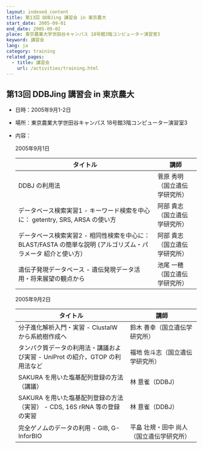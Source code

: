 ```yaml
---
layout: indexed_content
title: 第13回 DDBJing 講習会 in 東京農大
start_date: 2005-09-01
end_date: 2005-09-02
place: 東京農業大学世田谷キャンパス 18号館3階コンピューター演習室3
keyword: 講習会
lang: ja
category: training
related_pages:
  - title: 講習会
    url: /activities/training.html
---
```


## 第13回 DDBJing 講習会 in 東京農大 <a name="13"></a>

-   日時：2005年9月1-2日

-   場所：東京農業大学世田谷キャンパス 18号館3階コンピューター演習室3

-   内容：

    2005年9月1日

    | タイトル | 講師 |
    |----|----|
    | DDBJ の利用法 | 菅原 秀明（国立遺伝学研究所） |
    | データベース検索実習1 - キーワード検索を中心に： getentry, SRS, ARSA の使い方 | 阿部 貴志（国立遺伝学研究所） |
    | データベース検索実習2 - 相同性検索を中心に：BLAST/FASTA の簡単な説明 (アルゴリズム・パラメータ 紹介と使い方） | 阿部 貴志（国立遺伝学研究所） |
    | 遺伝子発現データベース - 遺伝発現データ活用・将来展望の観点から | 池尾 一穂（国立遺伝学研究所） |

    2005年9月2日

    | タイトル | 講師 |
    |----|----|
    | 分子進化解析入門・実習 - ClustalW から系統樹作成へ | 鈴木 善幸（国立遺伝学研究所） |
    | タンパク質データの利用法・講議および実習 - UniProt の紹介，GTOP の利用法など | 福地 佐斗志（国立遺伝学研究所） |
    | SAKURA を用いた塩基配列登録の方法（講議） | 林 意雀（DDBJ） |
    | SAKURA を用いた塩基配列登録の方法（実習） - CDS, 16S rRNA 等の登録の実習 | 林 意雀（DDBJ） |
    | 完全ゲノムのデータの利用 - GIB, G-InforBIO | 平畠 壮規・田中 尚人（国立遺伝学研究所） |

